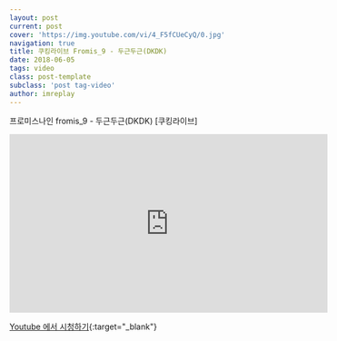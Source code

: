 ```yaml
---
layout: post
current: post
cover: 'https://img.youtube.com/vi/4_F5fCUeCyQ/0.jpg'
navigation: true
title: 쿠킹라이브 Fromis_9 - 두근두근(DKDK)
date: 2018-06-05
tags: video
class: post-template
subclass: 'post tag-video'
author: imreplay
---
```



프로미스나인 fromis_9 - 두근두근(DKDK) [쿠킹라이브]

<iframe width="560" height="315" src="https://www.youtube.com/embed/4_F5fCUeCyQ?rel=0" frameborder="0" allow="autoplay; encrypted-media" allowfullscreen></iframe>


[Youtube 에서 시청하기](https://www.youtube.com/watch?v=4_F5fCUeCyQ){:target="_blank"}
